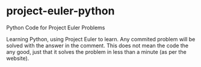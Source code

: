 # project-euler-python
Python Code for Project Euler Problems

Learning Python, using Project Euler to learn. Any commited problem will be solved with the answer in the comment. This does not mean the code the any good, just that it solves the problem in less than a minute (as per the website).